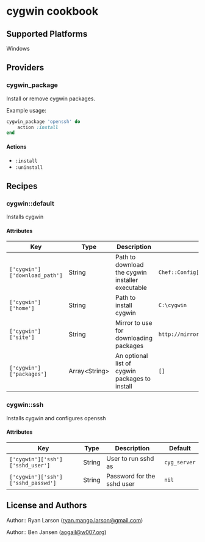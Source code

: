 # cygwin cookbook

## Supported Platforms

Windows

## Providers

### cygwin_package

Install or remove cygwin packages.

Example usage:

```ruby
cygwin_package 'openssh' do
    action :install
end
```

#### Actions

  * `:install`
  * `:uninstall`

## Recipes

### cygwin::default

Installs cygwin

#### Attributes

Key | Type | Description | Default
--- | ---- | ----------- | -------
`['cygwin']['download_path']` | String | Path to download the cygwin installer executable | `Chef::Config['file_cache_path']`
`['cygwin']['home']` | String | Path to install cygwin | `C:\cygwin`
`['cygwin']['site']` | String | Mirror to use for downloading packages | `http://mirrors.kernel.org/sourceware/cygwin/`
`['cygwin']['packages']` | Array&lt;String&gt; | An optional list of cygwin packages to install | `[]`

### cygwin::ssh

Installs cygwin and configures openssh

#### Attributes

Key | Type | Description | Default
--- | ---- | ----------- | -------
`['cygwin']['ssh']['sshd_user']` | String | User to run sshd as | `cyg_server`
`['cygwin']['ssh']['sshd_passwd']` | String | Password for the sshd user | `nil`

## License and Authors

Author:: Ryan Larson (ryan.mango.larson@gmail.com)

Author:: Ben Jansen (aogail@w007.org)
